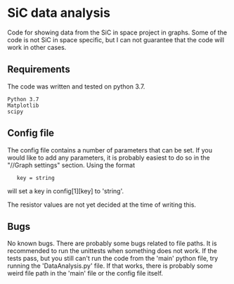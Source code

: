 # SiC data analysis
 Code for showing data from the SiC in space project in graphs. Some of the code is not SiC in space specific, but I 
 can not guarantee that the code will work in other cases. 

## Requirements
The code was written and tested on python 3.7.

    Python 3.7
    Matplotlib
    scipy

## Config file
The config file contains a number of parameters that can be set. If you would like to add any parameters, it is probably
easiest to do so in the "//Graph settings" section. Using the format
    
       key = string
      
will set a key in config[1][key] to 'string'. 

The resistor values are not yet decided at the time of writing this.

## Bugs
No known bugs. There are probably some bugs related to file paths.
It is recommended to run the unittests when something does not work. If the tests pass, but you still can't run the code
from the 'main' python file, try running the 'DataAnalysis.py' file. If that works, there is probably some weird file path
in the 'main' file or the config file itself. 

 